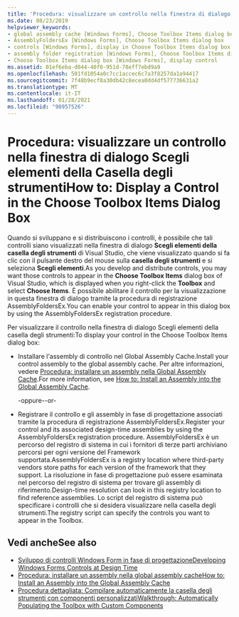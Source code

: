```yaml
---
title: 'Procedura: visualizzare un controllo nella finestra di dialogo Scegli elementi della Casella degli strumenti'
ms.date: 08/23/2019
helpviewer_keywords:
- global assembly cache [Windows Forms], Choose Toolbox Items dialog box
- AssemblyFoldersEx [Windows Forms], Choose Toolbox Items dialog box
- controls [Windows Forms], display in Choose Toolbox Items dialog box
- assembly folder registration [Windows Forms], Choose Toolbox Items dialog box
- Choose Toolbox Items dialog box [Windows Forms], display control
ms.assetid: 01ef6eba-d044-40f0-951d-78eff7ebd9a9
ms.openlocfilehash: 501fd1054a0c7cc1accec6c7a3f8257da1a94417
ms.sourcegitcommit: 7f48b9ecf8a30db42c8ecea0dd4df577736631a2
ms.translationtype: MT
ms.contentlocale: it-IT
ms.lasthandoff: 01/28/2021
ms.locfileid: "98957526"
---
```

# <a name="how-to-display-a-control-in-the-choose-toolbox-items-dialog-box"></a><span data-ttu-id="9d393-102">Procedura: visualizzare un controllo nella finestra di dialogo Scegli elementi della Casella degli strumenti</span><span class="sxs-lookup"><span data-stu-id="9d393-102">How to: Display a Control in the Choose Toolbox Items Dialog Box</span></span>

<span data-ttu-id="9d393-103">Quando si sviluppano e si distribuiscono i controlli, è possibile che tali controlli siano visualizzati nella finestra di dialogo **Scegli elementi della casella degli strumenti** di Visual Studio, che viene visualizzato quando si fa clic con il pulsante destro del mouse sulla **casella degli strumenti** e si seleziona **Scegli elementi**.</span><span class="sxs-lookup"><span data-stu-id="9d393-103">As you develop and distribute controls, you may want those controls to appear in the **Choose Toolbox Items** dialog box of Visual Studio, which is displayed when you right-click the **Toolbox** and select **Choose Items**.</span></span> <span data-ttu-id="9d393-104">È possibile abilitare il controllo per la visualizzazione in questa finestra di dialogo tramite la procedura di registrazione AssemblyFoldersEx.</span><span class="sxs-lookup"><span data-stu-id="9d393-104">You can enable your control to appear in this dialog box by using the AssemblyFoldersEx registration procedure.</span></span>

<span data-ttu-id="9d393-105">Per visualizzare il controllo nella finestra di dialogo Scegli elementi della casella degli strumenti:</span><span class="sxs-lookup"><span data-stu-id="9d393-105">To display your control in the Choose Toolbox Items dialog box:</span></span>

- <span data-ttu-id="9d393-106">Installare l'assembly di controllo nel Global Assembly Cache.</span><span class="sxs-lookup"><span data-stu-id="9d393-106">Install your control assembly to the global assembly cache.</span></span> <span data-ttu-id="9d393-107">Per altre informazioni, vedere [Procedura: installare un assembly nella Global Assembly Cache](/dotnet/framework/app-domains/install-assembly-into-gac).</span><span class="sxs-lookup"><span data-stu-id="9d393-107">For more information, see [How to: Install an Assembly into the Global Assembly Cache](/dotnet/framework/app-domains/install-assembly-into-gac).</span></span>

  <span data-ttu-id="9d393-108">-oppure-</span><span class="sxs-lookup"><span data-stu-id="9d393-108">-or-</span></span>

- <span data-ttu-id="9d393-109">Registrare il controllo e gli assembly in fase di progettazione associati tramite la procedura di registrazione AssemblyFoldersEx.</span><span class="sxs-lookup"><span data-stu-id="9d393-109">Register your control and its associated design-time assemblies by using the AssemblyFoldersEx registration procedure.</span></span> <span data-ttu-id="9d393-110">AssemblyFoldersEx è un percorso del registro di sistema in cui i fornitori di terze parti archiviano percorsi per ogni versione del Framework supportata.</span><span class="sxs-lookup"><span data-stu-id="9d393-110">AssemblyFoldersEx is a registry location where third-party vendors store paths for each version of the framework that they support.</span></span> <span data-ttu-id="9d393-111">La risoluzione in fase di progettazione può essere esaminata nel percorso del registro di sistema per trovare gli assembly di riferimento.</span><span class="sxs-lookup"><span data-stu-id="9d393-111">Design-time resolution can look in this registry location to find reference assemblies.</span></span> <span data-ttu-id="9d393-112">Lo script del registro di sistema può specificare i controlli che si desidera visualizzare nella casella degli strumenti.</span><span class="sxs-lookup"><span data-stu-id="9d393-112">The registry script can specify the controls you want to appear in the Toolbox.</span></span>

## <a name="see-also"></a><span data-ttu-id="9d393-113">Vedi anche</span><span class="sxs-lookup"><span data-stu-id="9d393-113">See also</span></span>

- [<span data-ttu-id="9d393-114">Sviluppo di controlli Windows Form in fase di progettazione</span><span class="sxs-lookup"><span data-stu-id="9d393-114">Developing Windows Forms Controls at Design Time</span></span>](developing-windows-forms-controls-at-design-time.md)
- [<span data-ttu-id="9d393-115">Procedura: installare un assembly nella global assembly cache</span><span class="sxs-lookup"><span data-stu-id="9d393-115">How to: Install an Assembly into the Global Assembly Cache</span></span>](/dotnet/framework/app-domains/install-assembly-into-gac)
- [<span data-ttu-id="9d393-116">Procedura dettagliata: Compilare automaticamente la casella degli strumenti con componenti personalizzati</span><span class="sxs-lookup"><span data-stu-id="9d393-116">Walkthrough: Automatically Populating the Toolbox with Custom Components</span></span>](walkthrough-automatically-populating-the-toolbox-with-custom-components.md)
